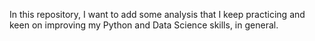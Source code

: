 In this repository, I want to add some analysis that I keep practicing and keen on improving my Python and Data Science skills, in general.
